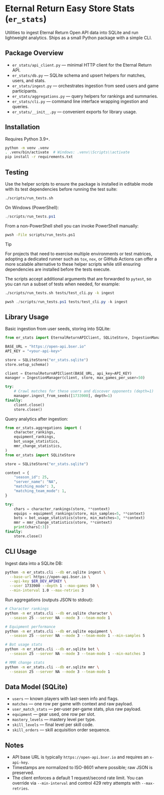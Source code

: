 # Eternal Return Easy Store Stats (`er_stats`)

Utilities to ingest Eternal Return Open API data into SQLite and run lightweight analytics. Ships as a small Python package with a simple CLI.

## Package Overview

- `er_stats/api_client.py` — minimal HTTP client for the Eternal Return API.
- `er_stats/db.py` — SQLite schema and upsert helpers for matches, users, and stats.
- `er_stats/ingest.py` — orchestrates ingestion from seed users and game participants.
- `er_stats/aggregations.py` — query helpers for rankings and summaries.
- `er_stats/cli.py` — command line interface wrapping ingestion and queries.
- `er_stats/__init__.py` — convenient exports for library usage.

## Installation

Requires Python 3.9+.

```bash
python -m venv .venv
. .venv/bin/activate  # Windows: .venv\\Scripts\\activate
pip install -r requirements.txt
```

## Testing

Use the helper scripts to ensure the package is installed in editable mode
with its test dependencies before running the test suite:

```bash
./scripts/run_tests.sh
```

On Windows (PowerShell):

```powershell
./scripts/run_tests.ps1
```

From a non-PowerShell shell you can invoke PowerShell manually:

```bash
pwsh -File scripts/run_tests.ps1
```

> [!TIP]
> For projects that need to exercise multiple environments or test matrices,
> adopting a dedicated runner such as `tox`, `nox`, or GitHub Actions can offer
> a more scalable alternative to these helper scripts while still ensuring
> dependencies are installed before the tests execute.

The scripts accept additional arguments that are forwarded to `pytest`, so you
can run a subset of tests when needed, for example:

```bash
./scripts/run_tests.sh tests/test_cli.py -k ingest
```

```powershell
pwsh ./scripts/run_tests.ps1 tests/test_cli.py -k ingest
```

## Library Usage

Basic ingestion from user seeds, storing into SQLite:

```python
from er_stats import EternalReturnAPIClient, SQLiteStore, IngestionManager

BASE_URL = "https://open-api.bser.io"
API_KEY = "<your-api-key>"

store = SQLiteStore("er_stats.sqlite")
store.setup_schema()

client = EternalReturnAPIClient(BASE_URL, api_key=API_KEY)
manager = IngestionManager(client, store, max_games_per_user=50)

try:
    # Crawl matches for these users and discover opponents (depth=1)
    manager.ingest_from_seeds([1733900], depth=1)
finally:
    client.close()
    store.close()
```

Query analytics after ingestion:

```python
from er_stats.aggregations import (
    character_rankings,
    equipment_rankings,
    bot_usage_statistics,
    mmr_change_statistics,
)
from er_stats import SQLiteStore

store = SQLiteStore("er_stats.sqlite")

context = {
    "season_id": 25,
    "server_name": "NA",
    "matching_mode": 3,
    "matching_team_mode": 1,
}

try:
    chars = character_rankings(store, **context)
    equips = equipment_rankings(store, min_samples=5, **context)
    bots = bot_usage_statistics(store, min_matches=3, **context)
    mmr = mmr_change_statistics(store, **context)
    print(chars[:3])
finally:
    store.close()
```

## CLI Usage

Ingest data into a SQLite DB:

```bash
python -m er_stats.cli --db er.sqlite ingest \
  --base-url https://open-api.bser.io \
  --api-key $ER_DEV_APIKEY \
  --user 1733900 --depth 1 --max-games 50 \
  --min-interval 1.0 --max-retries 3
```

Run aggregations (outputs JSON to stdout):

```bash
# Character rankings
python -m er_stats.cli --db er.sqlite character \
  --season 25 --server NA --mode 3 --team-mode 1

# Equipment performance
python -m er_stats.cli --db er.sqlite equipment \
  --season 25 --server NA --mode 3 --team-mode 1 --min-samples 5

# Bot usage stats
python -m er_stats.cli --db er.sqlite bot \
  --season 25 --server NA --mode 3 --team-mode 1 --min-matches 3

# MMR change stats
python -m er_stats.cli --db er.sqlite mmr \
  --season 25 --server NA --mode 3 --team-mode 1
```

## Data Model (SQLite)

- `users` — known players with last-seen info and flags.
- `matches` — one row per game with context and raw payload.
- `user_match_stats` — per-user per-game stats, plus raw payload.
- `equipment` — gear used, one row per slot.
- `mastery_levels` — mastery level per type.
- `skill_levels` — final level per skill code.
- `skill_orders` — skill acquisition order sequence.

## Notes

- API base URL is typically `https://open-api.bser.io` and requires an `x-api-key`.
- Timestamps are normalized to ISO-8601 where possible; raw JSON is preserved.
- The client enforces a default 1 request/second rate limit. You can override
  via `--min-interval` and control 429 retry attempts with `--max-retries`.
